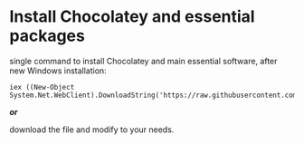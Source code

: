 # Install Chocolatey and essential packages
single command to install Chocolatey and main essential software, after new Windows installation:
```
iex ((New-Object System.Net.WebClient).DownloadString('https://raw.githubusercontent.com/adegard/MyChocolateyApps/main/Mychocolatey.ps1'))
```

***or***

download the file and modify to your needs.
